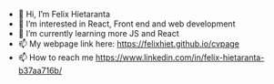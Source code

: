 - 👋 Hi, I’m Felix Hietaranta
- 👀 I’m interested in React, Front end and web development
- 🌱 I’m currently learning more JS and React
- 📫 My webpage link here: https://felixhiet.github.io/cvpage
- 📫 How to reach me https://www.linkedin.com/in/felix-hietaranta-b37aa716b/

<!---
FelixHiet/FelixHiet is a ✨ special ✨ repository because its `README.md` (this file) appears on your GitHub profile.
You can click the Preview link to take a look at your changes.
--->

